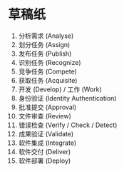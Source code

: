 # 草稿纸

1. 分析需求 (Analyse)
2. 划分任务 (Assign)
3. 发布任务 (Publish)
4. 识别任务 (Recognize)
5. 竞争任务 (Compete)
6. 获取任务 (Acquisite)
7. 开发 (Develop) / 工作 (Work)
8. 身份验证 (Identity Authentication)
9. 批准提交 (Approval)
10. 文件审查 (Review)
11. 错误检查 (Verify / Check / Detect)
12. 成果验证 (Validate)
13. 软件集成 (Integrate)
14. 软件交付 (Deliver)
15. 软件部署 (Deploy)
